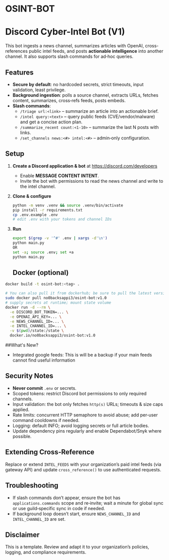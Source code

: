 # OSINT-BOT

# Discord Cyber-Intel Bot (V1)

This bot ingests a news channel, summarizes articles with OpenAI, cross-references public intel feeds, and posts **actionable intelligence** into another channel. It also supports slash commands for ad‑hoc queries.

## Features
- **Secure by default**: no hardcoded secrets, strict timeouts, input validation, least privilege.
- **Background ingestion**: polls a source channel, extracts URLs, fetches content, summarizes, cross‑refs feeds, posts embeds.
- **Slash commands**:
  - `/triage url:<link>` – summarize an article into an actionable brief.
  - `/intel query:<text>` – query public feeds (CVE/vendor/malware) and get a concise action plan.
  - `/summarize_recent count:<1-10>` – summarize the last N posts with links.
  - `/set_channels news:<#> intel:<#>` – admin‑only configuration.

## Setup
1. **Create a Discord application & bot** at https://discord.com/developers
   - Enable **MESSAGE CONTENT INTENT**.
   - Invite the bot with permissions to read the news channel and write to the intel channel.
2. **Clone & configure**
   ```bash
   python -m venv .venv && source .venv/bin/activate
   pip install -r requirements.txt
   cp .env.example .env
   # edit .env with your tokens and channel IDs
   ```
3. **Run**
   ```bash
   export $(grep -v '^#' .env | xargs -d'\n')
   python main.py
   OR
   set -a; source .env; set +a
   python main.py
   ```

   ## Docker (optional)
```bash
docker build -t osint-bot:<tag> .

# You can also pull it from dockerhub; be sure to pull the latest version
sudo docker pull no0backsappi3/osint-bot:v1.0
# supply secrets at runtime; mount state volume
docker run -d --rm \
  -e DISCORD_BOT_TOKEN=... \
  -e OPENAI_API_KEY=... \
  -e NEWS_CHANNEL_ID=... \
  -e INTEL_CHANNEL_ID=... \
  -v $(pwd)/state:/state \
  docker.io/no0backsappi3/osint-bot:v1.0
```
##What's New?
- Integrated google feeds: This is will be a backup if your main feeds cannot find useful information

## Security Notes
- **Never commit** `.env` or secrets.
- Scoped tokens: restrict Discord bot permissions to only required channels.
- Input validation: the bot only fetches `http(s)` URLs; timeouts & size caps applied.
- Rate limits: concurrent HTTP semaphore to avoid abuse; add per‑user command cooldowns if needed.
- Logging: default INFO; avoid logging secrets or full article bodies.
- Update dependency pins regularly and enable Dependabot/Snyk where possible.

## Extending Cross‑Reference
Replace or extend `INTEL_FEEDS` with your organization’s paid intel feeds (via gateway API) and update `cross_reference()` to use authenticated requests.

## Troubleshooting
- If slash commands don’t appear, ensure the bot has `applications.commands` scope and re‑invite; wait a minute for global sync or use guild‑specific sync in code if needed.
- If background loop doesn’t start, ensure `NEWS_CHANNEL_ID` and `INTEL_CHANNEL_ID` are set.

## Disclaimer
This is a template. Review and adapt it to your organization’s policies, logging, and compliance requirements.
